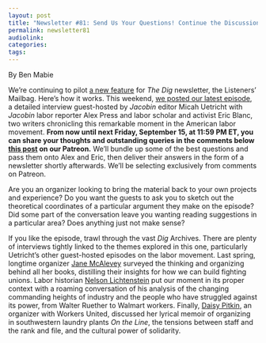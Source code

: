 ```yaml
---
layout: post
title: "Newsletter #81: Send Us Your Questions! Continue the Discussion on a New Labor Movement with Alex Press and Eric Blanc"
permalink: newsletter81
audiolink:
categories:
tags:
---
```


By Ben Mabie

We’re continuing to pilot [a new feature](https://thedigradio.com/newsletter74) for *The Dig* newsletter, the Listeners’ Mailbag. Here’s how it works. This weekend, [we posted our latest episode](https://thedigradio.com/podcast/seizing-labors-moment-w-alex-press-eric-blanc), a detailed interview guest-hosted by *Jacobin* editor Micah Uetricht with *Jacobin* labor reporter Alex Press and labor scholar and activist Eric Blanc, two writers chronicling this remarkable moment in the American labor movement. **From now until next Friday, September 15, at 11:59 PM ET, you can share your thoughts and outstanding queries in the comments below [this post](https://www.patreon.com/posts/send-us-your-on-89124809?utm_medium=clipboard_copy&utm_source=copyLink&utm_campaign=postshare_creator&utm_content=join_link) on our Patreon.** We’ll bundle up some of the best questions and pass them onto Alex and Eric, then deliver their answers in the form of a newsletter shortly afterwards. We’ll be selecting exclusively from comments on Patreon. 

Are you an organizer looking to bring the material back to your own projects and experience? Do you want the guests to ask you to sketch out the theoretical coordinates of a particular argument they make on the episode? Did some part of the conversation leave you wanting reading suggestions in a particular area? Does anything just not make sense?  

If you like the episode, trawl through the vast *Dig* Archives. There are plenty of interviews tightly linked to the themes explored in this one, particularly Uetricht’s other guest-hosted episodes on the labor movement. Last spring, longtime organizer [Jane McAlevey](https://thedigradio.com/podcast/how-to-build-a-fighting-labor-movement-w-jane-mcalevey) surveyed the thinking and organizing behind all her books, distilling their insights for how we can build fighting unions. Labor historian [Nelson Lichtenstein](https://thedigradio.com/podcast/labor-histories-w-nelson-lichtenstein-2) put our moment in its proper context with a roaming conversation of his analysis of the changing commanding heights of industry and the people who have struggled against its power, from Walter Ruether to Walmart workers. Finally, [Daisy Pitkin](https://thedigradio.com/podcast/on-the-line-w-daisy-pitkin), an organizer with Workers United, discussed her lyrical memoir of organizing in southwestern laundry plants *On the Line*, the tensions between staff and the rank and file, and the cultural power of solidarity.






